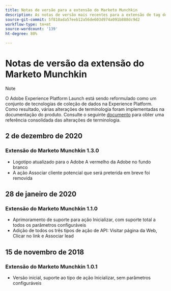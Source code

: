 ```yaml
---
title: Notas de versão para a extensão do Marketo Munchkin
description: As notas de versão mais recentes para a extensão de tag do Marketo Munchkin no Adobe Experience Platform.
source-git-commit: 5f810ada57eeb12a56de603d974a091b888dc9d2
workflow-type: tm+mt
source-wordcount: '139'
ht-degree: 80%

---
```


# Notas de versão da extensão do Marketo Munchkin

>[!NOTE]
>
>O Adobe Experience Platform Launch está sendo reformulado como um conjunto de tecnologias de coleção de dados na Experience Platform. Como resultado, várias alterações de terminologia foram implementadas na documentação do produto. Consulte o seguinte [documento](../../../term-updates.md) para obter uma referência consolidada das alterações de terminologia.

## 2 de dezembro de 2020

### Extensão do Marketo Munchkin 1.3.0

* Logotipo atualizado para o Adobe A vermelho da Adobe no fundo branco
* A ação Associar cliente potencial que será preterida em breve foi removida

## 28 de janeiro de 2020

### Extensão do Marketo Munchkin 1.1.0

* Aprimoramento de suporte para ação Inicializar, com suporte total a todos os parâmetros configuráveis
* Adição de todos os três tipos de ação de API: Visitar página da Web, Clicar no link e Associar lead

## 15 de novembro de 2018

### Extensão do Marketo Munchkin 1.0.1

* Versão inicial, suporte ao tipo de ação Inicializar, sem parâmetros configuráveis
